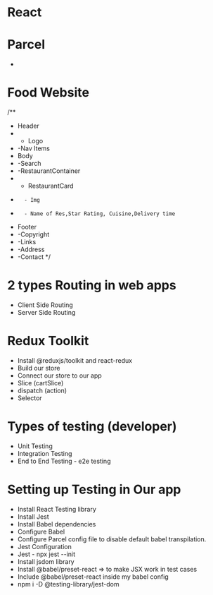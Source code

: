 # React


# Parcel
-





# Food Website
/**
 * Header
 *  - Logo
 *   -Nav Items
 * Body
 *  -Search
 *  -RestaurantContainer
 *    - RestaurantCard
 *       - Img
 *       - Name of Res,Star Rating, Cuisine,Delivery time
 * Footer
 *  -Copyright
 *  -Links
 *  -Address
 *  -Contact
 */



# 2 types Routing in web apps
- Client Side Routing
- Server Side Routing


# Redux Toolkit
- Install @reduxjs/toolkit and react-redux
- Build our store
- Connect our store to our app
- Slice (cartSlice)
- dispatch (action)
- Selector 


# Types of testing (developer)
- Unit Testing 
- Integration Testing
- End to End Testing - e2e testing


# Setting up  Testing in Our app
- Install React Testing library
- Install Jest
- Install Babel dependencies
- Configure Babel
- Configure Parcel config file to disable default babel transpilation.
- Jest Configuration
- Jest - npx jest --init
- Install jsdom library
- Install @babel/preset-react => to make JSX work in test cases
- Include @babel/preset-react inside my babel config
- npm i -D @testing-library/jest-dom